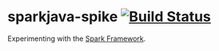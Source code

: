 # sparkjava-spike [![Build Status](https://api.travis-ci.org/halvards/sparkjava-spike.svg)](https://travis-ci.org/halvards/sparkjava-spike)

Experimenting with the [Spark Framework](http://sparkjava.com/).
